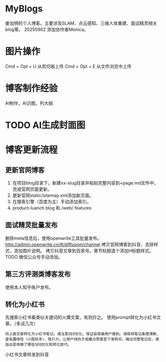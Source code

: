 # MyBlogs
姜加明的个人博客。主要涉及SLAM、点云感知、三维人体重建、面试精灵相关blog等。
20250902 添加协作者Monica。

# 图片操作
Cmd + Opt + U 从剪切板上传
Cmd + Opt + E 从文件浏览中上传

# 博客制作经验
AI制作，AI识图，列大纲

# TODO AI生成封面图

# 博客更新流程
## 更新官网博客
1. 在项目blog目录下，新建xx-slug目录并粘贴完整内容到+page.md文件中，完成官网页面更新。
2. 更新官网static/sitemap.xml添加新页面。
3. 在搜索引擎（百度为主）手动添加索引。
4. product-luanch blog 和 /web/ features

## 面试精灵批量发布
删除meta信息后，使用openwrite工具批量发布。
http://admin.openwrite.cn/#/diffusion/channel
拷贝官网博客到抖音，去除样式，添加图片说明。
拷贝抖音文章到百家号。章节标题逐个添加H标题样式。
TODO 微信公众号手动添加。

## 第三方评测类博客发布
使用本人知乎账户发布。

## 转化为小红书
先搜索小红书看类似关键词的火爆文案，有则抄之。
使用prompt转化为小红书文章。（多试几次）
```
将上面文章转化为小红书笔记。请注意SEO优化，保证容易被用户搜到。请保持笔记条理清晰、富有趣味性（小图标多），吸引力，让用户倾向于收藏点赞甚至下单购买。输出完整笔记后，请指出具体做了哪些SEO优化和转化技巧。

```
小红书文章转发到抖音